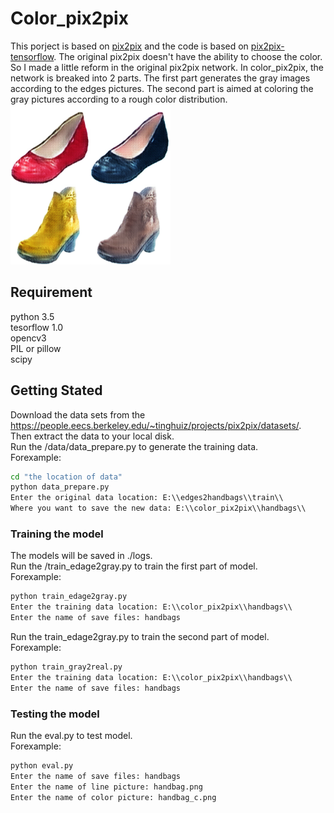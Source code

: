 # Color_pix2pix

This porject is based on [pix2pix](https://phillipi.github.io/pix2pix/) and the code is based on [pix2pix-tensorflow](https://github.com/affinelayer/pix2pix-tensorflow). The original pix2pix doesn't have the ability to choose the color. So I made a little reform 
in the original pix2pix network. In color_pix2pix, the network is breaked into 2 parts. The first part generates the gray images according to the edges pictures. The second part is aimed at coloring the gray pictures according to a rough color distribution.<br>
![Image](https://github.com/soap117/Color_pix2pix/blob/master/images/shoe.png)
## Requirement
python 3.5<br>
tesorflow 1.0<br>
opencv3 <br>
PIL or pillow<br>
scipy<br>
## Getting Stated
Download the data sets from the https://people.eecs.berkeley.edu/~tinghuiz/projects/pix2pix/datasets/.
<br>
Then extract the data to your local disk.
<br>
Run the /data/data_prepare.py to generate the training data.
<br>
Forexample:
```cmd
cd "the location of data"
python data_prepare.py
Enter the original data location: E:\\edges2handbags\\train\\
Where you want to save the new data: E:\\color_pix2pix\\handbags\\
```
### Training the model
The models will be saved in ./logs. <br>
Run the /train_edage2gray.py to train the first part of model.
<br>
Forexample:
```cmd
python train_edage2gray.py
Enter the training data location: E:\\color_pix2pix\\handbags\\
Enter the name of save files: handbags
```
Run the train_edage2gray.py to train the second part of model.
<br>
Forexample:
```cmd
python train_gray2real.py
Enter the training data location: E:\\color_pix2pix\\handbags\\
Enter the name of save files: handbags
```
### Testing the model
Run the eval.py to test model.
<br>
Forexample:
```cmd
python eval.py
Enter the name of save files: handbags
Enter the name of line picture: handbag.png
Enter the name of color picture: handbag_c.png
```
